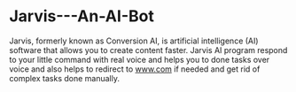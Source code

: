 # Jarvis---An-AI-Bot
Jarvis, formerly known as Conversion AI, is artificial intelligence (AI) software that allows you to create content faster. Jarvis AI program respond to your little command with real voice and helps you to done tasks over voice and also helps to redirect to www.com if needed and get rid of complex tasks done manually. 

